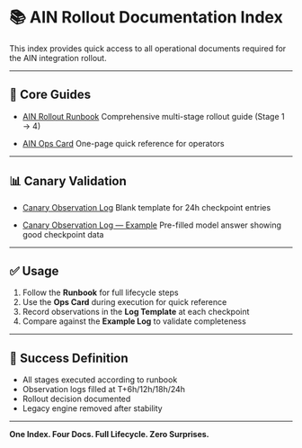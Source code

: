 # 📚 AIN Rollout Documentation Index

This index provides quick access to all operational documents required for the AIN integration rollout.

---

## 🔑 Core Guides

* [AIN Rollout Runbook](./ain-rollout-runbook.md)
  Comprehensive multi-stage rollout guide (Stage 1 → 4)

* [AIN Ops Card](./ain-ops-card.md)
  One-page quick reference for operators

---

## 📊 Canary Validation

* [Canary Observation Log](./canary-observation-log.md)
  Blank template for 24h checkpoint entries

* [Canary Observation Log — Example](./canary-observation-log-example.md)
  Pre-filled model answer showing good checkpoint data

---

## ✅ Usage

1. Follow the **Runbook** for full lifecycle steps
2. Use the **Ops Card** during execution for quick reference
3. Record observations in the **Log Template** at each checkpoint
4. Compare against the **Example Log** to validate completeness

---

## 🎯 Success Definition

* All stages executed according to runbook
* Observation logs filled at T+6h/12h/18h/24h
* Rollout decision documented
* Legacy engine removed after stability

---

**One Index. Four Docs. Full Lifecycle. Zero Surprises.**